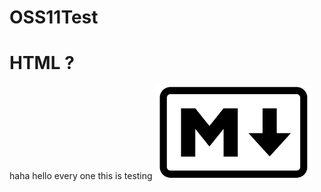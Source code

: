 # OSS11Test
<h1> HTML ? </h1>
haha hello every one
this is testing
<img src="./img/Go.PNG" width="50%">
